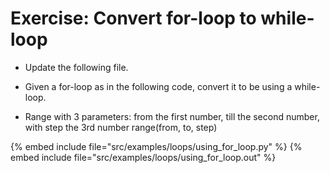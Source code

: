 # Exercise: Convert for-loop to while-loop


* Update the following file.
* Given a for-loop as in the following code, convert it to be using a while-loop.

* Range with 3 parameters: from the first number, till the second number, with step the 3rd number range(from, to, step)

{% embed include file="src/examples/loops/using_for_loop.py" %}
{% embed include file="src/examples/loops/using_for_loop.out" %}


